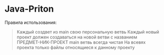 # Java-Priton
Правила истользования:
> Каждый создвет из main свою персональную ветвь 
> Каждый новый проект должен создаваться на новой ветви с названием ПРЕДМЕТ-НИК-ПРОЕКТ
> main ветвь всегда чистая
> На всевях проекта только файлы относящиеся к данному проекту
